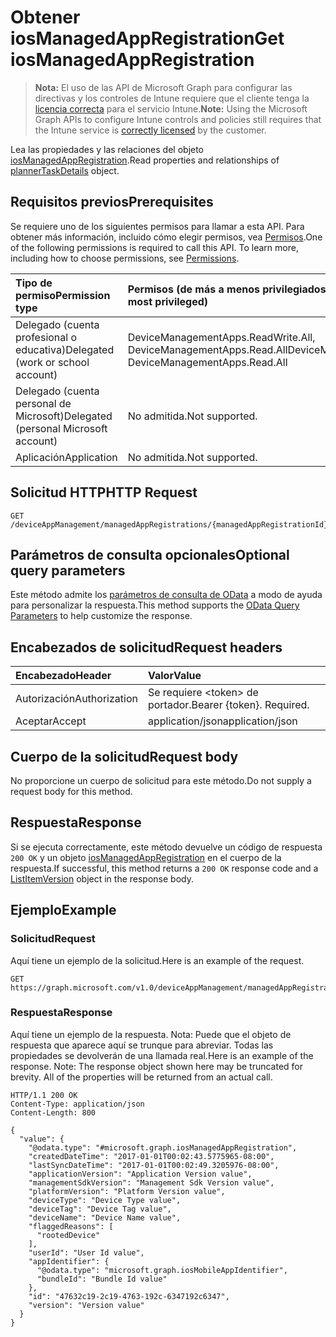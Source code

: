 # <a name="get-iosmanagedappregistration"></a><span data-ttu-id="9b423-101">Obtener iosManagedAppRegistration</span><span class="sxs-lookup"><span data-stu-id="9b423-101">Get iosManagedAppRegistration</span></span>

> <span data-ttu-id="9b423-102">**Nota:** El uso de las API de Microsoft Graph para configurar las directivas y los controles de Intune requiere que el cliente tenga la [licencia correcta](https://go.microsoft.com/fwlink/?linkid=839381) para el servicio Intune.</span><span class="sxs-lookup"><span data-stu-id="9b423-102">**Note:** Using the Microsoft Graph APIs to configure Intune controls and policies still requires that the Intune service is [correctly licensed](https://go.microsoft.com/fwlink/?linkid=839381) by the customer.</span></span>

<span data-ttu-id="9b423-103">Lea las propiedades y las relaciones del objeto [iosManagedAppRegistration](../resources/intune_mam_iosmanagedappregistration.md).</span><span class="sxs-lookup"><span data-stu-id="9b423-103">Read properties and relationships of [plannerTaskDetails](../resources/intune_mam_iosmanagedappregistration.md) object.</span></span>
## <a name="prerequisites"></a><span data-ttu-id="9b423-104">Requisitos previos</span><span class="sxs-lookup"><span data-stu-id="9b423-104">Prerequisites</span></span>
<span data-ttu-id="9b423-p101">Se requiere uno de los siguientes permisos para llamar a esta API. Para obtener más información, incluido cómo elegir permisos, vea [Permisos](../../../concepts/permissions_reference.md).</span><span class="sxs-lookup"><span data-stu-id="9b423-p101">One of the following permissions is required to call this API. To learn more, including how to choose permissions, see [Permissions](../../../concepts/permissions_reference.md).</span></span>

|<span data-ttu-id="9b423-107">Tipo de permiso</span><span class="sxs-lookup"><span data-stu-id="9b423-107">Permission type</span></span>|<span data-ttu-id="9b423-108">Permisos (de más a menos privilegiados)</span><span class="sxs-lookup"><span data-stu-id="9b423-108">Permissions (from least to most privileged)</span></span>|
|:---|:---|
|<span data-ttu-id="9b423-109">Delegado (cuenta profesional o educativa)</span><span class="sxs-lookup"><span data-stu-id="9b423-109">Delegated (work or school account)</span></span>|<span data-ttu-id="9b423-110">DeviceManagementApps.ReadWrite.All, DeviceManagementApps.Read.All</span><span class="sxs-lookup"><span data-stu-id="9b423-110">DeviceManagementApps.ReadWrite.All, DeviceManagementApps.Read.All</span></span>|
|<span data-ttu-id="9b423-111">Delegado (cuenta personal de Microsoft)</span><span class="sxs-lookup"><span data-stu-id="9b423-111">Delegated (personal Microsoft account)</span></span>|<span data-ttu-id="9b423-112">No admitida.</span><span class="sxs-lookup"><span data-stu-id="9b423-112">Not supported.</span></span>|
|<span data-ttu-id="9b423-113">Aplicación</span><span class="sxs-lookup"><span data-stu-id="9b423-113">Application</span></span>|<span data-ttu-id="9b423-114">No admitida.</span><span class="sxs-lookup"><span data-stu-id="9b423-114">Not supported.</span></span>|

## <a name="http-request"></a><span data-ttu-id="9b423-115">Solicitud HTTP</span><span class="sxs-lookup"><span data-stu-id="9b423-115">HTTP Request</span></span>
<!-- {
  "blockType": "ignored"
}
-->
``` http
GET /deviceAppManagement/managedAppRegistrations/{managedAppRegistrationId}
```

## <a name="optional-query-parameters"></a><span data-ttu-id="9b423-116">Parámetros de consulta opcionales</span><span class="sxs-lookup"><span data-stu-id="9b423-116">Optional query parameters</span></span>
<span data-ttu-id="9b423-117">Este método admite los [parámetros de consulta de OData](https://developer.microsoft.com/es-ES/graph/docs/overview/query_parameters) a modo de ayuda para personalizar la respuesta.</span><span class="sxs-lookup"><span data-stu-id="9b423-117">This method supports the [OData Query Parameters](https://developer.microsoft.com/es-ES/graph/docs/overview/query_parameters) to help customize the response.</span></span>
## <a name="request-headers"></a><span data-ttu-id="9b423-118">Encabezados de solicitud</span><span class="sxs-lookup"><span data-stu-id="9b423-118">Request headers</span></span>
|<span data-ttu-id="9b423-119">Encabezado</span><span class="sxs-lookup"><span data-stu-id="9b423-119">Header</span></span>|<span data-ttu-id="9b423-120">Valor</span><span class="sxs-lookup"><span data-stu-id="9b423-120">Value</span></span>|
|:---|:---|
|<span data-ttu-id="9b423-121">Autorización</span><span class="sxs-lookup"><span data-stu-id="9b423-121">Authorization</span></span>|<span data-ttu-id="9b423-122">Se requiere &lt;token&gt; de portador.</span><span class="sxs-lookup"><span data-stu-id="9b423-122">Bearer {token}. Required.</span></span>|
|<span data-ttu-id="9b423-123">Aceptar</span><span class="sxs-lookup"><span data-stu-id="9b423-123">Accept</span></span>|<span data-ttu-id="9b423-124">application/json</span><span class="sxs-lookup"><span data-stu-id="9b423-124">application/json</span></span>|

## <a name="request-body"></a><span data-ttu-id="9b423-125">Cuerpo de la solicitud</span><span class="sxs-lookup"><span data-stu-id="9b423-125">Request body</span></span>
<span data-ttu-id="9b423-126">No proporcione un cuerpo de solicitud para este método.</span><span class="sxs-lookup"><span data-stu-id="9b423-126">Do not supply a request body for this method.</span></span>

## <a name="response"></a><span data-ttu-id="9b423-127">Respuesta</span><span class="sxs-lookup"><span data-stu-id="9b423-127">Response</span></span>
<span data-ttu-id="9b423-128">Si se ejecuta correctamente, este método devuelve un código de respuesta `200 OK` y un objeto [iosManagedAppRegistration](../resources/intune_mam_iosmanagedappregistration.md) en el cuerpo de la respuesta.</span><span class="sxs-lookup"><span data-stu-id="9b423-128">If successful, this method returns a `200 OK` response code and a [ListItemVersion](../resources/intune_mam_iosmanagedappregistration.md) object in the response body.</span></span>

## <a name="example"></a><span data-ttu-id="9b423-129">Ejemplo</span><span class="sxs-lookup"><span data-stu-id="9b423-129">Example</span></span>
### <a name="request"></a><span data-ttu-id="9b423-130">Solicitud</span><span class="sxs-lookup"><span data-stu-id="9b423-130">Request</span></span>
<span data-ttu-id="9b423-131">Aquí tiene un ejemplo de la solicitud.</span><span class="sxs-lookup"><span data-stu-id="9b423-131">Here is an example of the request.</span></span>
``` http
GET https://graph.microsoft.com/v1.0/deviceAppManagement/managedAppRegistrations/{managedAppRegistrationId}
```

### <a name="response"></a><span data-ttu-id="9b423-132">Respuesta</span><span class="sxs-lookup"><span data-stu-id="9b423-132">Response</span></span>
<span data-ttu-id="9b423-p102">Aquí tiene un ejemplo de la respuesta. Nota: Puede que el objeto de respuesta que aparece aquí se trunque para abreviar. Todas las propiedades se devolverán de una llamada real.</span><span class="sxs-lookup"><span data-stu-id="9b423-p102">Here is an example of the response. Note: The response object shown here may be truncated for brevity. All of the properties will be returned from an actual call.</span></span>
``` http
HTTP/1.1 200 OK
Content-Type: application/json
Content-Length: 800

{
  "value": {
    "@odata.type": "#microsoft.graph.iosManagedAppRegistration",
    "createdDateTime": "2017-01-01T00:02:43.5775965-08:00",
    "lastSyncDateTime": "2017-01-01T00:02:49.3205976-08:00",
    "applicationVersion": "Application Version value",
    "managementSdkVersion": "Management Sdk Version value",
    "platformVersion": "Platform Version value",
    "deviceType": "Device Type value",
    "deviceTag": "Device Tag value",
    "deviceName": "Device Name value",
    "flaggedReasons": [
      "rootedDevice"
    ],
    "userId": "User Id value",
    "appIdentifier": {
      "@odata.type": "microsoft.graph.iosMobileAppIdentifier",
      "bundleId": "Bundle Id value"
    },
    "id": "47632c19-2c19-4763-192c-6347192c6347",
    "version": "Version value"
  }
}
```



